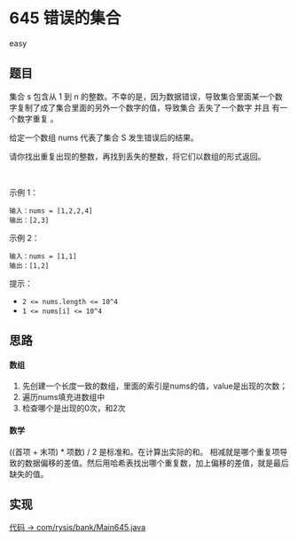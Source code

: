 # 645 错误的集合

easy

## 题目

集合 s 包含从 1 到 n 的整数。不幸的是，因为数据错误，导致集合里面某一个数字复制了成了集合里面的另外一个数字的值，导致集合 丢失了一个数字 并且 有一个数字重复 。

给定一个数组 nums 代表了集合 S 发生错误后的结果。

请你找出重复出现的整数，再找到丢失的整数，将它们以数组的形式返回。

 

示例 1：
```
输入：nums = [1,2,2,4]
输出：[2,3]
```
示例 2：
```
输入：nums = [1,1]
输出：[1,2]
```

提示：

- `2 <= nums.length <= 10^4`
- `1 <= nums[i] <= 10^4`

## 思路

#### 数组

1. 先创建一个长度一致的数组，里面的索引是nums的值，value是出现的次数；
2. 遍历nums填充进数组中
3. 检查哪个是出现的0次，和2次

#### 数学

((首项 + 末项) * 项数) / 2 是标准和。在计算出实际的和。
相减就是哪个重复项导致的数据偏移的差值。然后用哈希表找出哪个重复数，加上偏移的差值，就是最后缺失的值。

## 实现

[代码 -> com/rysis/bank/Main645.java](../../src/com/rysis/bank/Main645.java)